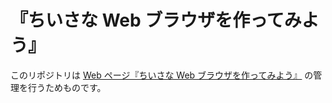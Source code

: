 # 『ちいさな Web ブラウザを作ってみよう』

このリポジトリは [Web ページ『ちいさな Web ブラウザを作ってみよう』](https://browserbook.shift-js.info) の管理を行うためものです。
